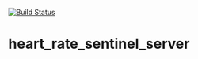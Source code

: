 [![Build Status](https://travis-ci.com/mjp59/heart_rate_sentinel_server.svg?branch=master)](https://travis-ci.com/mjp59/heart_rate_sentinel_server)
# heart_rate_sentinel_server
